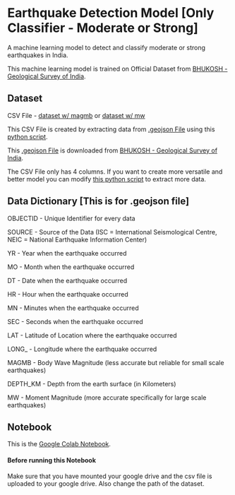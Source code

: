 # Earthquake Detection Model [Only Classifier - Moderate or Strong]

A machine learning model to detect and classify moderate or strong earthquakes in India.

This machine learning model is trained on Official Dataset from [BHUKOSH - Geological Survey of India](https://bhukosh.gsi.gov.in/Bhukosh/Public).

## Dataset

CSV File - [dataset w/ magmb](earthquake_magmb.csv) or [dataset w/ mw](earthquake_mw.csv)

This CSV File is created by extracting data from [.geojson File](Earthquake.geojson) using this [python script](create_dataset_csv.py).

This [.geojson File](Earthquake.geojson)  is downloaded from [BHUKOSH - Geological Survey of India](https://bhukosh.gsi.gov.in/Bhukosh/Public).

The CSV File only has 4 columns. If you want to create more versatile and better model you can modify [this python script](create_dataset_csv.py) to extract more data.

## Data Dictionary [This is for .geojson file]

OBJECTID - Unique Identifier for every data

SOURCE - Source of the Data (ISC = International Seismological Centre, NEIC = National Earthquake Information Center)

YR - Year when the earthquake occurred

MO - Month when the earthquake occurred

DT - Date when the earthquake occurred

HR - Hour when the earthquake occurred

MN - Minutes when the earthquake occurred

SEC - Seconds when the earthquake occurred

LAT - Latitude of Location where the earthquake occurred

LONG_ - Longitude where the earthquake occurred

MAGMB - Body Wave Magnitude (less accurate but reliable for small scale earthquakes)

DEPTH_KM - Depth from the earth surface (in Kilometers)

MW - Moment Magnitude (more accurate specifically for large scale earthquakes)

## Notebook

This is the [Google Colab Notebook](https://colab.research.google.com/drive/1tIuRzrtZpWHwdHoGxAVVhI9hHvCOpsDg?usp=sharing).

#### Before running this Notebook

Make sure that you have mounted your google drive and the csv file is uploaded to your google drive. Also change the path of the dataset.
